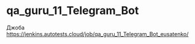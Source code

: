 # qa_guru_11_Telegram_Bot
Джоба https://jenkins.autotests.cloud/job/qa_guru_11_Telegram_Bot_eusatenko/
